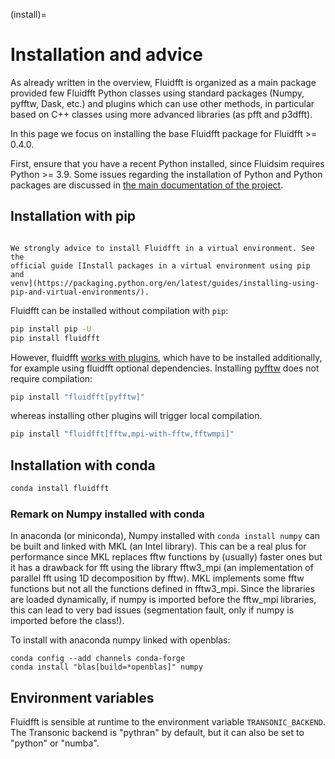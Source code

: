 (install)=

# Installation and advice

As already written in the overview, Fluidfft is organized as a main package provided few
Fluidfft Python classes using standard packages (Numpy, pyfftw, Dask, etc.) and plugins
which can use other methods, in particular based on C++ classes using more advanced
libraries (as pfft and p3dfft).

In this page we focus on installing the base Fluidfft package for Fluidfft >= 0.4.0.

First, ensure that you have a recent Python installed, since Fluidsim requires Python >=
3.9. Some issues regarding the installation of Python and Python packages are discussed
in
[the main documentation of the project](http://fluiddyn.readthedocs.org/en/latest/install.html).

## Installation with pip

```{note}

We strongly advice to install Fluidfft in a virtual environment. See the
official guide [Install packages in a virtual environment using pip and
venv](https://packaging.python.org/en/latest/guides/installing-using-pip-and-virtual-environments/).

```

Fluidfft can be installed without compilation with `pip`:

```sh
pip install pip -U
pip install fluidfft
```

However, fluidfft [works with plugins](./plugins.md), which have to be installed
additionally, for example using fluidfft optional dependencies. Installing [pyfftw] does
not require compilation:

```sh
pip install "fluidfft[pyfftw]"
```

whereas installing other plugins will trigger local compilation.

```sh
pip install "fluidfft[fftw,mpi-with-fftw,fftwmpi]"
```

## Installation with conda

```sh
conda install fluidfft
```

### Remark on Numpy installed with conda

In anaconda (or miniconda), Numpy installed with `conda install numpy` can be built and
linked with MKL (an Intel library). This can be a real plus for performance since MKL
replaces fftw functions by (usually) faster ones but it has a drawback for fft using the
library fftw3_mpi (an implementation of parallel fft using 1D decomposition by fftw). MKL
implements some fftw functions but not all the functions defined in fftw3_mpi. Since the
libraries are loaded dynamically, if numpy is imported before the fftw_mpi libraries,
this can lead to very bad issues (segmentation fault, only if numpy is imported before
the class!).

To install with anaconda numpy linked with openblas:

```
conda config --add channels conda-forge
conda install "blas[build=*openblas]" numpy
```

## Environment variables

Fluidfft is sensible at runtime to the environment variable `TRANSONIC_BACKEND`. The
Transonic backend is "pythran" by default, but it can also be set to "python" or "numba".

[pyfftw]: https://github.com/pyFFTW/pyFFTW/
